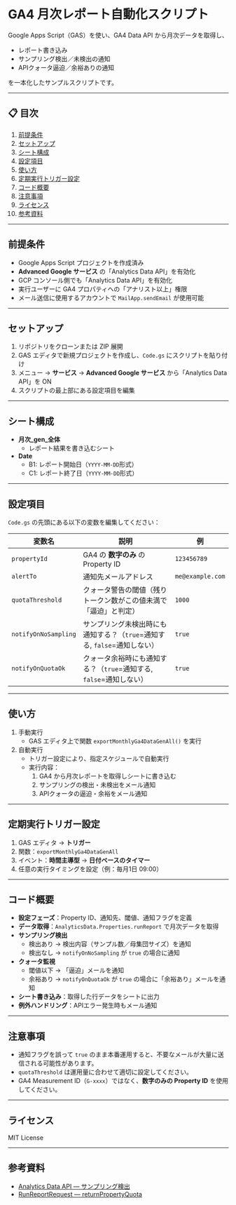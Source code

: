 # GA4 月次レポート自動化スクリプト

Google Apps Script（GAS）を使い、GA4 Data API から月次データを取得し、  
- レポート書き込み  
- サンプリング検出／未検出の通知  
- APIクォータ逼迫／余裕ありの通知  

を一本化したサンプルスクリプトです。

---

## 📋 目次

1. [前提条件](#前提条件)  
2. [セットアップ](#セットアップ)  
3. [シート構成](#シート構成)  
4. [設定項目](#設定項目)  
5. [使い方](#使い方)  
6. [定期実行トリガー設定](#定期実行トリガー設定)  
7. [コード概要](#コード概要)  
8. [注意事項](#注意事項)  
9. [ライセンス](#ライセンス)  
10. [参考資料](#参考資料)  

---

## 前提条件

- Google Apps Script プロジェクトを作成済み  
- **Advanced Google サービス** の「Analytics Data API」を有効化  
- GCP コンソール側でも「Analytics Data API」を有効化  
- 実行ユーザーに GA4 プロパティへの「アナリスト以上」権限  
- メール送信に使用するアカウントで `MailApp.sendEmail` が使用可能  

---

## セットアップ

1. リポジトリをクローンまたは ZIP 展開  
2. GAS エディタで新規プロジェクトを作成し、`Code.gs` にスクリプトを貼り付け  
3. メニュー → **サービス** → **Advanced Google サービス** から「Analytics Data API」を ON  
4. スクリプトの最上部にある設定項目を編集  

---

## シート構成

- **月次_gen_全体**  
  - レポート結果を書き込むシート  
- **Date**  
  - B1: レポート開始日（`YYYY-MM-DD`形式）  
  - C1: レポート終了日（`YYYY-MM-DD`形式）  

---

## 設定項目

`Code.gs` の先頭にある以下の変数を編集してください：

| 変数名                  | 説明                                                              | 例              |
|-------------------------|-------------------------------------------------------------------|-----------------|
| `propertyId`            | GA4 の **数字のみ** の Property ID                                 | `123456789`     |
| `alertTo`               | 通知先メールアドレス                                               | `me@example.com`|
| `quotaThreshold`        | クォータ警告の閾値（残りトークン数がこの値未満で「逼迫」と判定）      | `1000`          |
| `notifyOnNoSampling`    | サンプリング未検出時にも通知する？（`true`=通知する, `false`=通知しない） | `true`          |
| `notifyOnQuotaOk`       | クォータ余裕時にも通知する？（`true`=通知する, `false`=通知しない）     | `true`          |

---

## 使い方

1. 手動実行  
   - GAS エディタ上で関数 `exportMonthlyGa4DataGenAll()` を実行  
2. 自動実行  
   - トリガー設定により、指定スケジュールで自動実行  
   - 実行内容：  
     1. GA4 から月次レポートを取得しシートに書き込む  
     2. サンプリングの検出・未検出をメール通知  
     3. APIクォータの逼迫・余裕をメール通知  

---

## 定期実行トリガー設定

1. GAS エディタ → **トリガー**  
2. 関数：`exportMonthlyGa4DataGenAll`  
3. イベント：**時間主導型** → **日付ベースのタイマー**  
4. 任意の実行タイミングを設定（例：毎月1日 09:00）  

---

## コード概要

- **設定フェーズ**：Property ID、通知先、閾値、通知フラグを定義  
- **データ取得**：`AnalyticsData.Properties.runReport` で月次データを取得  
- **サンプリング検出**  
  - 検出あり → 検出内容（サンプル数／母集団サイズ）を通知  
  - 検出なし → `notifyOnNoSampling` が `true` の場合に通知  
- **クォータ監視**  
  - 閾値以下 → 「逼迫」メールを通知  
  - 余裕あり → `notifyOnQuotaOk` が `true` の場合に「余裕あり」メールを通知  
- **シート書き込み**：取得した行データをシートに出力  
- **例外ハンドリング**：APIエラー発生時もメール通知  

---

## 注意事項

- 通知フラグを誤って `true` のまま本番運用すると、不要なメールが大量に送信される可能性があります。  
- `quotaThreshold` は運用量に合わせて適切に設定してください。  
- GA4 Measurement ID（`G-xxxx`）ではなく、**数字のみの Property ID** を使用してください。  

---

## ライセンス

MIT License  

---

## 参考資料

- [Analytics Data API — サンプリング検出](https://developers.google.com/analytics/devguides/reporting/data/v1)  
- [RunReportRequest — returnPropertyQuota](https://developers.google.com/analytics/devguides/reporting/data/v1/reference/rest/v1beta/RunReportRequest)  

